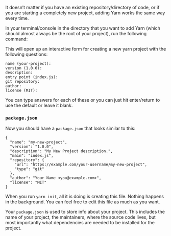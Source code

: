 It doesn’t matter if you have an existing repository/directory of code, or if you are starting a completely new project, adding Yarn works the same way every time.

In your terminal/console in the directory that you want to add Yarn (which should almost always be the root of your project), run the following command:

This will open up an interactive form for creating a new yarn project with the following questions:

```
name (your-project):
version (1.0.0):
description:
entry point (index.js):
git repository:
author:
license (MIT):
```

You can type answers for each of these or you can just hit enter/return to use the default or leave it blank.

### `package.json`[](https://yarn.bootcss.com/docs/creating-a-project.html#toc-package-json)

Now you should have a `package.json` that looks similar to this:

```
{
  "name": "my-new-project",
  "version": "1.0.0",
  "description": "My New Project description.",
  "main": "index.js",
  "repository": {
    "url": "https://example.com/your-username/my-new-project",
    "type": "git"
  },
  "author": "Your Name <you@example.com>",
  "license": "MIT"
}
```

When you run `yarn init`, all it is doing is creating this file. Nothing happens in the background. You can feel free to edit this file as much as you want.

Your `package.json` is used to store info about your project. This includes the name of your project, the maintainers, where the source code lives, but most importantly what dependencies are needed to be installed for the project.